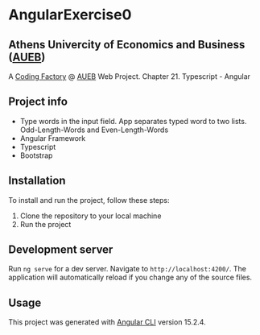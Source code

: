# AngularExercise0

## Athens Univercity of Economics and Business ([AUEB](https://aueb.gr/))
A [Coding Factory](https://codingfactory.aueb.gr/) @ [AUEB](https://aueb.gr/) Web Project. Chapter 21. Typescript - Angular

## Project info
- Type words in the input field. App separates typed word to two lists. Odd-Length-Words and Even-Length-Words
- Angular Framework
- Typescript
- Bootstrap

## Installation
To install and run the project, follow these steps:
1. Clone the repository to your local machine
2. Run the project

## Development server
Run `ng serve` for a dev server. Navigate to `http://localhost:4200/`. The application will automatically reload if you change any of the source files.

## Usage


This project was generated with [Angular CLI](https://github.com/angular/angular-cli) version 15.2.4.
